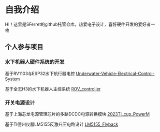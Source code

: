 # 自我介绍

HI！这里是SFerret的github托管仓库。热爱电子设计，喜好硬件开发的爱好者一枚

## 个人参与项目

### 水下机器人硬件系统的开发

基于RV1103与ESP32水下航行器电控
[Underwater-Vehicle-Electrical-Control-System](https://github.com/SFerret/Underwater-Vehicle-Electrical-Control-System)

基于全志H3的水下机器人主控系统
[ROV_controller](https://github.com/SFerret/ROV_controller)

### 开关电源设计

基于上海芯龙电源管理芯片的多路DCDC电源转换模块
[2023TI_cup_PowerM](https://github.com/SFerret/2023NUEDC_PowerM)

基于TI德州仪器LM5155反激升压电路设计
[LM5155_Flyback](https://github.com/SFerret/LM5155_FlyBack)
